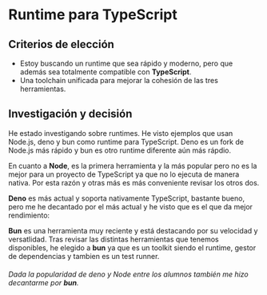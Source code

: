 # Runtime para TypeScript

## Criterios de elección

* Estoy buscando un runtime que sea rápido y moderno, pero que además sea totalmente compatible con **TypeScript**.
* Una toolchain unificada para mejorar la cohesión de las tres herramientas.
  

## Investigación y decisión

He estado investigando sobre runtimes. He visto ejemplos que usan Node.js, deno y bun como runtime para TypeScript. Deno es un fork de Node.js más rápido y bun es otro runtime diferente aún más rápdio. 

En cuanto a **Node**, es la primera herramienta y la más popular pero no es la mejor para un proyecto de TypeScript ya que no lo ejecuta de manera nativa. Por esta razón y otras más es más conveniente revisar los otros dos.

**Deno** es más actual y soporta nativamente TypeScript, bastante bueno, pero me he decantado por el más actual y he visto que es el que da mejor rendimiento:

**Bun** es una herramienta muy reciente y está destacando por su velocidad y versatlidad. Tras revisar las distintas herramientas que tenemos disponibles, he elegido a **bun** ya que es un toolkit siendo el runtime, gestor de dependencias y tambien es un test runner.

###### Dada la popularidad de deno y Node entre los alumnos también me hizo decantarme por **bun**.